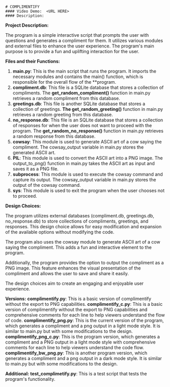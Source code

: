     # COMPLIMENTIFY
    #### Video Demo:  <URL HERE>
    #### Description:

**Project Description:**

The program is a simple interactive script that prompts the user with questions and generates a compliment for them. It utilizes various modules and external files to enhance the user experience. The program's main purpose is to provide a fun and uplifting interaction for the user.

**Files and their Functions:**

1) **main.py**: This is the main script that runs the program. It imports the necessary modules and contains the main() function, which is responsible for the overall flow of the **program.
2) **compliment.db**: This file is a SQLite database that stores a collection of compliments. The **get_random_compliment()** function in main.py retrieves a random compliment from this database.
3) **greetings.db**: This file is another SQLite database that stores a collection of greetings. **The get_random_greeting()** function in main.py retrieves a random greeting from this database.
4) **no_response.db**: This file is an SQLite database that stores a collection of responses for when the user does not want to proceed with the program. The **get_random_no_response()** function in main.py retrieves a random response from this database.
5) **cowsay**: This module is used to generate ASCII art of a cow saying the compliment. The cowsay_output variable in main.py stores the generated ASCII art.
6) **PIL**: This module is used to convert the ASCII art into a PNG image. The output_to_png() function in main.py takes the ASCII art as input and saves it as a PNG file.
7) **subprocess**: This module is used to execute the cowsay command and capture its output. The cowsay_output variable in main.py stores the output of the cowsay command.
8) **sys**: This module is used to exit the program when the user chooses not to proceed.

**Design Choices:**

The program utilizes external databases (compliment.db, greetings.db, no_response.db) to store collections of compliments, greetings, and responses. This design choice allows for easy modification and expansion of the available options without modifying the code.

The program also uses the cowsay module to generate ASCII art of a cow saying the compliment. This adds a fun and interactive element to the program.

Additionally, the program provides the option to output the compliment as a PNG image. This feature enhances the visual presentation of the compliment and allows the user to save and share it easily.

The design choices aim to create an engaging and enjoyable user experience.

**Versions:**
**complimentify.py**: This is a basic version of complimentify without the export to PNG capabilities. 
**complimentify_c.py**: This is a basic version of complimentify without the export to PNG capabilities and comprehensive comments for each line to help viewers understand the flow of code.
**complimentify_png.py**: This is the current version of the program, which generates a compliment and a png output in a light mode style. It is similar to main.py but with some modifications to the design.
**complimentify_png_c.py**: This is the program version, which generates a compliment and a PNG output in a light mode style with comprehensive comments for each line to help viewers understand the code flow.
**complimentify_bw_png.py**: This is another program version, which generates a compliment and a png output in a dark mode style. It is similar to main.py but with some modifications to the design.

**Additional:**
**test_complimetify.py**: This is a test script that tests the program's functionality.

